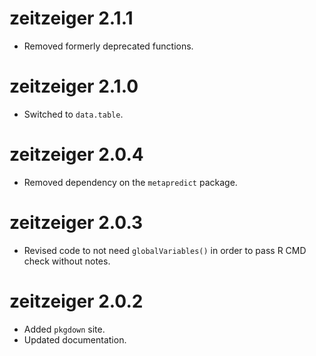 # zeitzeiger 2.1.1
* Removed formerly deprecated functions.

# zeitzeiger 2.1.0
* Switched to `data.table`.

# zeitzeiger 2.0.4
* Removed dependency on the `metapredict` package.

# zeitzeiger 2.0.3
* Revised code to not need `globalVariables()` in order to pass R CMD check without notes. 

# zeitzeiger 2.0.2
* Added `pkgdown` site.
* Updated documentation.
